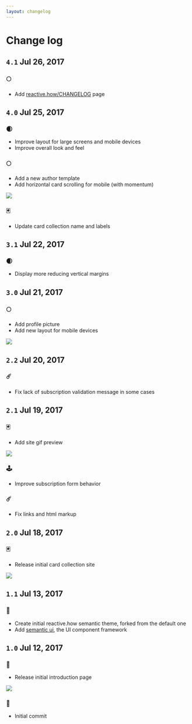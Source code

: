 ```yaml
---
layout: changelog
---
```


# Change log

## `4.1` Jul 26, 2017

### 🌕
- Add [reactive.how/CHANGELOG](http://reactive.how/CHANGELOG) page

## `4.0` Jul 25, 2017

### 🌒
- Improve layout for large screens and mobile devices
- Improve overall look and feel

### 🌕
- Add a new author template
- Add horizontal card scrolling for mobile (with momentum)

![](img/changelog/4.0.gif)

### 🃏
- Update card collection name and labels

## `3.1` Jul 22, 2017

### 🌒
- Display more reducing vertical margins

## `3.0` Jul 21, 2017

### 🌕
- Add profile picture
- Add new layout for mobile devices

![](img/changelog/3.0.png)

## `2.2` Jul 20, 2017

### ☄️
- Fix lack of subscription validation message in some cases

## `2.1` Jul 19, 2017

### 🃏
- Add site gif preview

![](img/changelog/2.1.gif)

### 🕹️
- Improve subscription form behavior

### ☄️
- Fix links and html markup

## `2.0` Jul 18, 2017

### 🃏
- Release initial card collection site

![](img/changelog/2.0.png)

## `1.1` Jul 13, 2017

### 🐙
- Create initial reactive.how semantic theme, forked from the default one
- Add [semantic ui](semantic-ui.com), the UI component framework 

## `1.0` Jul 12, 2017

### 🥁
- Release initial introduction page

![](img/changelog/1.0.png)

### 🏁
- Initial commit

